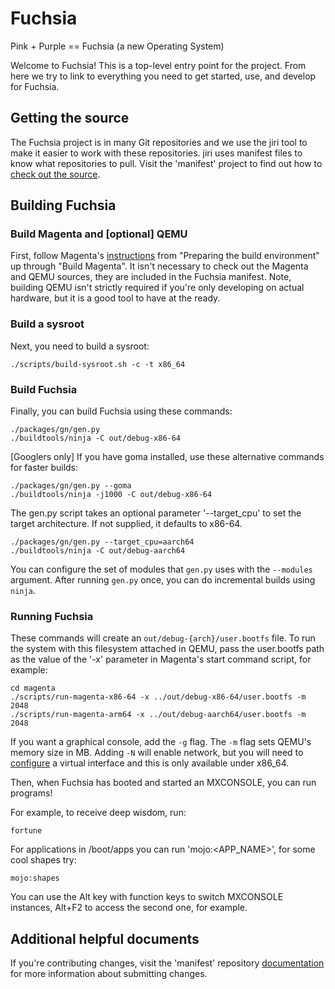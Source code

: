 # Fuchsia

Pink + Purple == Fuchsia (a new Operating System)

Welcome to Fuchsia! This is a top-level entry point for the project. From here
we try to link to everything you need to get started, use, and develop for
Fuchsia.

## Getting the source

The Fuchsia project is in many Git repositories and we use the jiri tool to make
it easier to work with these repositories. jiri uses manifest files to know what
repositories to pull. Visit the 'manifest' project to find out how to
[check out the source](https://fuchsia.googlesource.com/manifest/+/HEAD/README.md).

## Building Fuchsia

### Build Magenta and [optional] QEMU

First, follow Magenta's
[instructions](https://fuchsia.googlesource.com/magenta/+/master/docs/getting_started.md#Preparing-the-build-environment)
from "Preparing the build environment" up through "Build Magenta". It isn't
necessary to check out the Magenta and QEMU sources, they are included in the
Fuchsia manifest. Note, building QEMU isn't strictly required if you're only
developing on actual hardware, but it is a good tool to have at the ready.

### Build a sysroot

Next, you need to build a sysroot:

```
./scripts/build-sysroot.sh -c -t x86_64
```

### Build Fuchsia

Finally, you can build Fuchsia using these commands:

```
./packages/gn/gen.py
./buildtools/ninja -C out/debug-x86-64
```

[Googlers only] If you have goma installed, use these alternative commands for faster builds:

```
./packages/gn/gen.py --goma
./buildtools/ninja -j1000 -C out/debug-x86-64
```

The gen.py script takes an optional parameter '--target\_cpu' to set the target
architecture. If not supplied, it defaults to x86-64.

```
./packages/gn/gen.py --target_cpu=aarch64
./buildtools/ninja -C out/debug-aarch64
```

You can configure the set of modules that `gen.py` uses with the `--modules`
argument. After running `gen.py` once, you can do incremental builds using
`ninja`.

### Running Fuchsia

These commands will create an `out/debug-{arch}/user.bootfs` file. To run the
system with this filesystem attached in QEMU, pass the user.bootfs path as the
value of the '-x' parameter in Magenta's start command script, for example:

```
cd magenta
./scripts/run-magenta-x86-64 -x ../out/debug-x86-64/user.bootfs -m 2048
./scripts/run-magenta-arm64 -x ../out/debug-aarch64/user.bootfs -m 2048
```

If you want a graphical console, add the `-g` flag. The `-m` flag sets QEMU's
memory size in MB. Adding `-N` will enable network, but you will need to
[configure](https://fuchsia.googlesource.com/magenta/+/master/docs/getting_started.md#Enabling-Networking-under-Qemu-x86_64-only)
a virtual interface and this is only available under x86_64.

Then, when Fuchsia has booted and started an MXCONSOLE, you can run programs!

For example, to receive deep wisdom, run:

```
fortune
```

For applications in /boot/apps you can run 'mojo:<APP_NAME>', for some cool
shapes try:

```
mojo:shapes
```

You can use the Alt key with function keys to switch MXCONSOLE instances, Alt+F2
to access the second one, for example.

## Additional helpful documents
If you're contributing changes, visit the 'manifest' repository
[documentation](https://fuchsia.googlesource.com/manifest/+/HEAD/README.md#Submitting-changes)
for more information about submitting changes.
